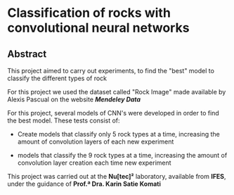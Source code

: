 # Classification of rocks with convolutional neural networks

## **Abstract**
This project aimed to carry out experiments, to find the "best" model to classify the different types of rock

For this project we used the dataset called "Rock Image" made available by Alexis Pascual on the website ***Mendeley Data***

For this project, several models of CNN's were developed in order to find the best model. These tests consist of:

- Create models that classify only 5 rock types at a time, increasing the amount of convolution layers of each new experiment

- models that classify the 9 rock types at a time, increasing the amount of convolution layer creation each time new experiment


This project was carried out at the **Nu[tec]²** laboratory, available from **IFES**, under the guidance of **Prof.ª Dra. Karin Satie Komati**
